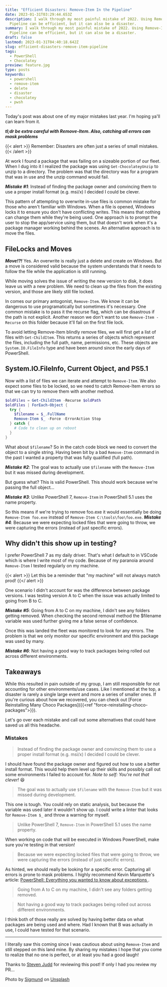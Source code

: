 ```yaml
---
title: "Efficient Disasters: Remove-Item In the Pipeline"
date: 2023-01-31T03:29:44.653Z
description: I walk through my most painful mistake of 2022. Using Remove-Item in a
  Pipeline can be efficient, but it can also be a disaster.
summary: I walk through my most painful mistake of 2022. Using Remove-Item in a
  Pipeline can be efficient, but it can also be a disaster.
draft: false
lastmod: 2023-01-31T04:40:18.642Z
slug: efficient-disasters-remove-item-pipeline
tags:
  - PowerShell
  - Chocolatey
preview: feature.jpg
type: posts
keywords:
  - powershell
  - remove-item
  - delete
  - disaster
  - chocolatey
  - pwsh
---
```


Today's post was about one of my major mistakes last year. I'm hoping ya'll can
learn from it.

___tl;dr be extra careful with Remove-Item. Also, catching all errors can mask
problems___

{{< alert >}}
Remember: Disasters are often just a series of small mistakes.
{{< /alert >}}

At work I found a package that was failing on a sizeable portion of our fleet.
When I dug into it I realized the package was using `Get-ChocolateyUnzip` to
unzip to a directory. The problem was that the directory was for a program that
was in use and the unzip command would fail.

___Mistake #1___: Instead of finding the package owner and convincing them to
use a proper install format (e.g. msi/x) I decided I could be clever.

This pattern of attempting to overwrite in-use files is common mistake for those
who aren't familiar with Windows. When a file is opened, Windows locks it to
ensure you don't have conflicting writes. This means that nothing can change
them while they're being used. One approach is to prompt the user to stop the
app/service using them, but that doesn't work when it's a package manager
working behind the scenes. An alternative approach is to move the files.

## FileLocks and Moves

___Move!?!___ Yes. An overwrite is really just a delete and create on Windows. But a
move is considered valid because the system understands that it needs to follow
the file while the application is still running.

While moving solves the issue of writing the new version to disk, it does leave
us with a new problem. We need to clean up the files from the existing version,
and those are likely still file locked.

In comes our primary antogonist, `Remove-Item`. We know it can be dangerous to
use programatically but sometimes it's necessary. One common mistake is to pass
it the recurse flag, which can be disastrous if the path is not explicit.
Another reason we don't want to use `Remove-Item -Recurse` on this folder
because it'll fail on the first file lock.

To avoid letting Remove-Item blindly remove files, we will first get a list of
files with `Get-ChildItem`. This returns a series of objects which represent
the files, including the full path, name, permissions, etc. These objects are
`System.IO.FileInfo` type and have been around since the early days of
PowerShell.

## System.IO.FileInfo, Current Object, and PS5.1

Now with a list of files we can iterate and attempt to `Remove-Item`. We also
expect some files to be locked, so we need to catch Remove-Item errors so that
we can try to remove them with another method.

```powershell
$oldFiles = Get-ChildItem -Recurse $oldPath
$oldFiles | ForEach-Object {
  try {
    $filename = $_.FullName
    Remove-Item $_ -Force -ErrorAction Stop
  } catch {
    # Code to clean up on reboot
  }
}
```

What about `$filename`? So in the catch code block we need to convert the object
to a single string. Having been bit by a bad `Remove-Item` command in the past I
wanted a property that was fully qualified (full path).

___Mistake #2___: The goal was to actually use `$filename` with the
`Remove-Item` but it was missed during development.

But guess what? This is valid PowerShell. This should work because we're passing
the full object…

___Mistake #3___: Unlike PowerShell 7, `Remove-Item` in PowerShell 5.1 uses the
name property.

So this means if we're trying to remove foo.exe it would essentially be doing
`Remove-Item foo.exe` instead of `Remove-Item C:\tools\foo\foo.exe`. ___Mistake
#4___: Because we were expecting locked files that were going to throw, we were
capturing the errors (instead of just specific errors).

## Why didn't this show up in testing?

I prefer PowerShell 7 as my daily driver. That's what I default to in VSCode
which is where I write most of my code. Because of my paranoia around
`Remove-Item` I tested regularly on my machine.

{{< alert >}}
Let this be a reminder that "my machine" will not always match prod!
{{</ alert >}}

One scenario I didn't account for was the difference between package versions. I
was testing version A to C when the issue was actually limited to going from B
to C.

___Mistake #5___: Going from A to C on my machine, I didn't see any
folders getting removed. When checking the second removal method the $filename
variable was used further giving me a false sense of confidence.

Once this was landed the fleet was monitored to look for any errors. The problem
is that we only monitor our specific environment and this package was used by
many.

___Mistake #6___: Not having a good way to track packages being rolled out
across different environments.

## Takeaways

While this resulted in pain outside of my group, I am still responsible for not
accounting for other environments/use cases. Like I mentioned at the top, a
disaster is rarely a single large event and more a series of smaller ones. If
you're curious about how we recovered, you can check out [Force Reinstalling Many Choco Packages]({{<ref "force-reinstalling-choco-packages">}}).

Let's go over each mistake and call out some alternatives that could have saved
us all this headache.

### Mistakes

> Instead of finding the package owner and convincing them to use a proper
> install format (e.g. msi/x) I decided I could be clever.

I should have found the package owner and figured out how to use a better
install format. This would help them level up their skills and possibly call out
some environments I failed to account for. _Note to self: You're not that
clever!_ :laughing:

> The goal was to actually use `$filename` with the `Remove-Item` but it was
> missed during development.

This one is tough. You could rely on static analysis, but because the variable
was used later it wouldn't show up. I could write a linter that looks for
`Remove-Item $_` and throw a warning for myself.

> Unlike PowerShell 7, `Remove-Item` in PowerShell 5.1 uses the name property.

When working on code that will be executed in Windows PowerShell, make sure
you're testing in that version!

> Because we were expecting locked files that were going to throw, we were
> capturing the errors (instead of just specific errors).

As hinted, we should really be looking for a specific error. Capturing all
errors is prone to mask problems. I highly recommend Kevin Marquette's article: [PowerShell: Everything you wanted to know about
exceptions
](https://powershellexplained.com/2017-04-10-Powershell-exceptions-everything-you-ever-wanted-to-know/).

> Going from A to C on my machine, I didn't see any folders getting removed.

> Not having a good way to track packages being rolled out across different
> environments.

I think both of those really are solved by having better data on what packages
are being used and where. Had I known that B was actually in use, I could have
tested for that scenario.

---

I literally saw this coming since I was cautious about using `Remove-Item` and
still stepped on this land mine. By sharing my mistakes I hope that you come to
realize that no one is perfect, or at least you had a good laugh!

Thanks to [Steven Judd](https://twitter.com/stevenjudd) for reviewing this post!
If only I had you review my PR…

Photo by <a href="https://unsplash.com/de/@sigmund?utm_source=unsplash&utm_medium=referral&utm_content=creditCopyText">Sigmund</a> on <a href="https://unsplash.com/photos/jZXZvw2CdqY?utm_source=unsplash&utm_medium=referral&utm_content=creditCopyText">Unsplash</a>
  